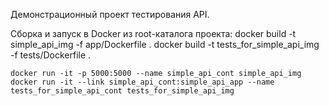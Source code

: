 Демонстрационный проект тестирования API.

Сборка и запуск в Docker из root-каталога проекта:
	docker build -t simple_api_img -f app/Dockerfile .
	docker build -t tests_for_simple_api_img -f tests/Dockerfile .
  
	docker run -it -p 5000:5000 --name simple_api_cont simple_api_img
	docker run -it --link simple_api_cont:simple_api_app --name tests_for_simple_api_cont tests_for_simple_api_img
